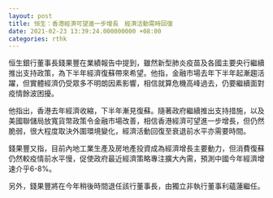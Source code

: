 ```yaml
---
layout: post
title: 恒生：香港經濟可望進一步增長　經濟活動需時回復
date: 2021-02-23 13:39:24.000000000 +08:00
categories: rthk
---
```


恒生銀行董事長錢果豐在業績報告中提到，雖然新型肺炎疫苗及各國主要央行繼續推出支持政策，為下半年經濟復蘇帶來希望。他指，金融市場去年下半年起漸趨活躍，但實體經濟仍受眾多不明朗因素影響，相信就算危機高峰過去，仍要繼續面對疫情餘波困擾。

他指出，香港去年經濟收縮，下半年漸見復蘇。隨著政府繼續推出支持措施，以及美國聯儲局放寬貨幣政策令金融市場改善，相信香港經濟可望進一步增長，但仍然脆弱，很大程度取決外圍環境變化，經濟活動回復至衰退前水平亦需要時間。

錢果豐又指，目前內地工業生產及房地產投資成為經濟增長主要動力，但消費復蘇仍然較疫情前水平慢，促使政府最近經濟策略專注擴大內需，預測中國今年經濟增速介乎6-8%。

另外，錢果豐將在今年稍後時間退任該行董事長，由獨立非執行董事利蘊蓮繼任。
